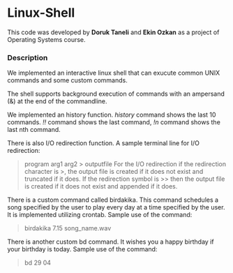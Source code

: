 # Linux-Shell

This code was developed by **Doruk Taneli** and **Ekin Ozkan** as a project of Operating Systems course.

### Description

We implemented an interactive linux shell that can exucute common UNIX commands and some custom commands. 

The shell supports background execution of commands with an ampersand (&) at the end of the commandline.

We implemented an history function.
_history_ command shows the last 10 commands.
_!!_ command shows the last command,
_!n_ command shows the last nth command.

There is also I/O redirection function.
A sample terminal line for I/O redirection:
> program arg1 arg2 > outputfile
For the I/O redirection if the redirection character is >, the output file is created if it does not exist and truncated if it does. 
If the redirection symbol is >> then the output file is created if it does not exist and appended if it does.

There is a custom command called birdakika.
This command schedules a song specified by the user to play every day at a time specified by the user. It is implemented utilizing crontab.
Sample use of the command:
> birdakika 7.15 song_name.wav

There is another custom bd command.
It wishes you a happy birthday if your birthday is today.
Sample use of the command:
> bd 29 04
